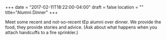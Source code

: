 +++
date = "2017-02-11T18:22:00-04:00"
draft = false
location = ""
title="Alumni Dinner"
+++

Meet some recent and not-so-recent tEp alumni over dinner. We provide the food, they provide stories and advice. (Ask about what happens when you attach handcuffs to a fire sprinkler.)